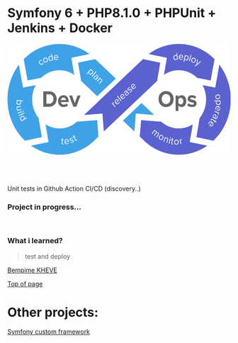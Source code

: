 # Symfony 6 + PHP8.1.0  + PHPUnit + Jenkins + Docker

<div align="center"><img src="public/images/cicd-gotestr.png" height="250" alt="image"></div>

<br/>
    
<br/>

<br/>

 Unit tests in Github Action CI/CD (discovery..)

### Project in progress...


<br/>

### What i learned?
> test and deploy
> 
[Bempime KHEVE](https://www.linkedin.com/in/bempime-kheve/)<br/>

<a href="https://github.com/Juju075/symfony-devops#symfony-6--php810---phpunit--jenkins--docker">Top of page</a>

# Other projects:

<a href="https://github.com/Juju075/php_framework">Symfony custom framework</a>
